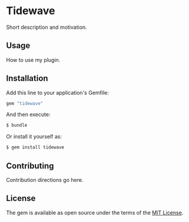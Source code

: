 # Tidewave
Short description and motivation.

## Usage
How to use my plugin.

## Installation
Add this line to your application's Gemfile:

```ruby
gem "tidewave"
```

And then execute:
```bash
$ bundle
```

Or install it yourself as:
```bash
$ gem install tidewave
```

## Contributing
Contribution directions go here.

## License
The gem is available as open source under the terms of the [MIT License](https://opensource.org/licenses/MIT).
